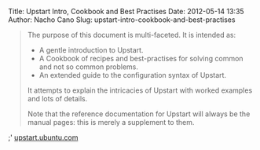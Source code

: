 Title: Upstart Intro, Cookbook and Best Practises
Date: 2012-05-14 13:35
Author: Nacho Cano
Slug: upstart-intro-cookbook-and-best-practises

> The purpose of this document is multi-faceted. It is intended as:
>
> -   A gentle introduction to Upstart.
> -   A Cookbook of recipes and best-practises for solving common and
>     not so common problems.
> -   An extended guide to the configuration syntax of Upstart.
>
> It attempts to explain the intricacies of Upstart with worked examples
> and lots of details.
>
> Note that the reference documentation for Upstart will always be the
> manual pages: this is merely a supplement to them.

;' [upstart.ubuntu.com][]

  [upstart.ubuntu.com]: http://upstart.ubuntu.com/cookbook/
    "Upstart Intro, Cookbook and Best Practises"
